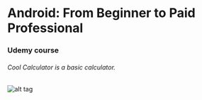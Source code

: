 # Android: From Beginner to Paid Professional
### Udemy course
###### Cool Calculator is a basic calculator.

![alt tag](https://raw.github.com/woemike/CoolCalculator/master/Pictures/image.png)